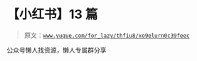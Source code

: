 # 【小红书】13 篇

> 原文：[`www.yuque.com/for_lazy/thfiu8/xo9elurn0c39feec`](https://www.yuque.com/for_lazy/thfiu8/xo9elurn0c39feec)

<ne-p id="ubd0c5600" data-lake-id="ubd0c5600"><ne-text id="u446db4b2">公众号懒人找资源，懒人专属群分享</ne-text></ne-p>
